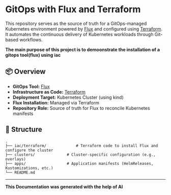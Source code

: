 # GitOps with Flux and Terraform

This repository serves as the source of truth for a GitOps-managed Kubernetes environment powered by [Flux](https://fluxcd.io/) and configured using [Terraform](https://www.terraform.io/). It automates the continuous delivery of Kubernetes workloads through Git-based workflows.

**The main purpose of this project is to demoonstrate the installation of a gitops tool(flux) using iac**
## 📦 Overview

- **GitOps Tool:** [Flux](https://fluxcd.io/)
- **Infrastructure as Code:** [Terraform](https://www.terraform.io/)
- **Deployment Target:** Kubernetes Cluster (using kind)
- **Flux Installation:** Managed via Terraform
- **Repository Role:** Source of truth for Flux to reconcile Kubernetes manifests

## 📁 Structure

```text
.
├── iac/terraform/             # Terraform code to install Flux and configure the cluster
├── clusters/              # Cluster-specific configuration (e.g., overlays)
├── apps/                  # Application manifests (HelmReleases, Kustomizations, etc.)
└── README.md

```

---
**This Documentation was generated with the help of AI**

